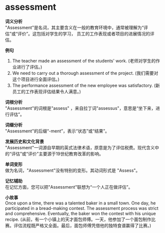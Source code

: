 # assessment

**词义分析**  
"Assessment"是名词，其主要含义在一般的教育环境中，通常被理解为“评估”或“评价”。这包括对学生的学习， 员工的工作表现或者项目的进展情况的评估。

  

**例句**

  

1.  The teacher made an assessment of the students' work. (老师对学生的作业进行了评估。)
2.  We need to carry out a thorough assessment of the project. (我们需要对这个项目进行全面评估。)
3.  The performance assessment of the new employee was satisfactory. (新员工的工作表现评估结果令人满意。)

  

**词根分析**  
"Assessment"的词根是"assess" ，来自拉丁词"assessus"，意思是“坐下来，进行评估”。

  

**词缀分析**  
"Assessment"的后缀“-ment”，表示“状态”或“结果”。

  

**发展历史和文化背景**  
"Assessment"一词源自早期的英式法律术语，原意是为了评估税费。现代含义中的“评估”或“评价”主要源于19世纪教育改革的影响。

  

**单词变形**  
做为名词，"Assessment"没有特别的变形。其动词形式是 "Assess"。

  

**记忆辅助**  
在记忆方面，您可以把"Assessment"联想为“一个人正在做评估”。

  

**小故事**  
Once upon a time, there was a talented baker in a small town. One day, he participated in a bread-making contest. The assessment process was strict and comprehensive. Eventually, the baker won the contest with his unique recipe. (从前，有一个小镇上的天才面包师傅。一天，他参加了一个面包制作比赛。评估流程既严格又全面。最后，面包师傅凭借他的独特食谱赢得了比赛。)

